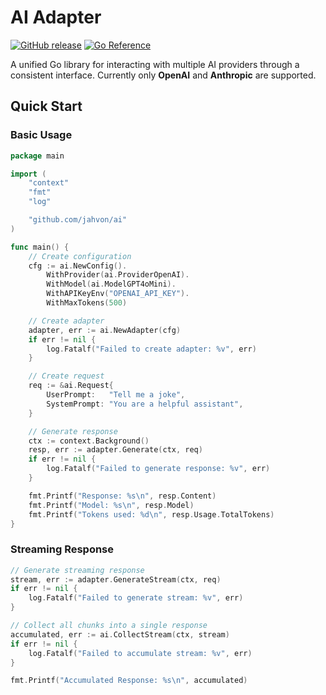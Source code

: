 # AI Adapter

<p>
    <a href="https://img.shields.io/github/v/release/jahvon/ai"><img src="https://img.shields.io/github/v/release/jahvon/ai" alt="GitHub release"></a>
    <a href="https://pkg.go.dev/github.com/jahvon/ai"><img src="https://pkg.go.dev/badge/github.com/jahvon/ai.svg" alt="Go Reference"></a>
</p>

A unified Go library for interacting with multiple AI providers through a consistent interface.
Currently only **OpenAI** and **Anthropic** are supported.

## Quick Start

### Basic Usage

```go
package main

import (
    "context"
    "fmt"
    "log"

    "github.com/jahvon/ai"
)

func main() {
    // Create configuration
    cfg := ai.NewConfig().
        WithProvider(ai.ProviderOpenAI).
        WithModel(ai.ModelGPT4oMini).
        WithAPIKeyEnv("OPENAI_API_KEY").
        WithMaxTokens(500)

    // Create adapter
    adapter, err := ai.NewAdapter(cfg)
    if err != nil {
        log.Fatalf("Failed to create adapter: %v", err)
    }

    // Create request
    req := &ai.Request{
        UserPrompt:   "Tell me a joke",
        SystemPrompt: "You are a helpful assistant",
    }

    // Generate response
    ctx := context.Background()
    resp, err := adapter.Generate(ctx, req)
    if err != nil {
        log.Fatalf("Failed to generate response: %v", err)
    }

    fmt.Printf("Response: %s\n", resp.Content)
    fmt.Printf("Model: %s\n", resp.Model)
    fmt.Printf("Tokens used: %d\n", resp.Usage.TotalTokens)
}
```

### Streaming Response

```go
// Generate streaming response
stream, err := adapter.GenerateStream(ctx, req)
if err != nil {
    log.Fatalf("Failed to generate stream: %v", err)
}

// Collect all chunks into a single response
accumulated, err := ai.CollectStream(ctx, stream)
if err != nil {
    log.Fatalf("Failed to accumulate stream: %v", err)
}

fmt.Printf("Accumulated Response: %s\n", accumulated)
```
